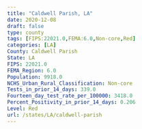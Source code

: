 ```yaml
---
title: "Caldwell Parish, LA"
date: 2020-12-08
draft: false
type: county
tags: [FIPS:22021.0,FEMA:6.0,Non-core,Red]
categories: [LA]
County: Caldwell Parish
State: LA
FIPS: 22021.0
FEMA_Region: 6.0
Population: 9918.0
NCHS_Urban_Rural_Classification: Non-core
Tests_in_prior_14_days: 339.0
Fourteen_day_test_rate_per_100000: 3418.0
Percent_Positivity_in_prior_14_days: 0.206
Level: Red
url: /states/LA/caldwell-parish
---
```



